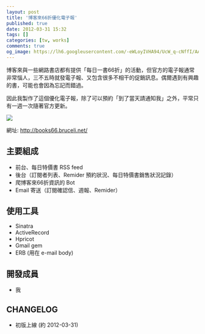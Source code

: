 ```yaml
---
layout: post
title: '博客來66折優化電子報'
published: true
date: 2012-03-31 15:32
tags: []
categories: [tw, works]
comments: true
og_image: https://lh6.googleusercontent.com/-eWLoyIVHA94/UcW_q-cNffI/AAAAAAAABW0/nA3oveKlEyQ/s640/books66.png
---
```


博客來與一些網路書店都有提供「每日一書66折」的活動，但官方的電子報通常非常惱人，三不五時就發電子報、又包含很多不相干的促銷訊息。偶爾遇到有興趣的書，可能也會因為忘記而錯過。

因此我製作了這個優化電子報，除了可以預約「到了當天請通知我」之外，平常只有一週一次隨著官方更新。

![](https://lh6.googleusercontent.com/-eWLoyIVHA94/UcW_q-cNffI/AAAAAAAABW0/nA3oveKlEyQ/s640/books66.png)

網址: http://books66.bruceli.net/

## 主要組成

* 前台、每日特價書 RSS feed
* 後台（訂閱者列表、Remider 預約狀況、每日特價書銷售狀況記錄）
* 爬博客來66折資訊的 Bot
* Email 寄送（訂閱確認信、週報、Remider）

## 使用工具

* Sinatra
* ActiveRecord
* Hpricot
* Gmail gem
* ERB (用在 e-mail body)

## 開發成員

* 我

## CHANGELOG

* 初版上線 (約 2012-03-31)

